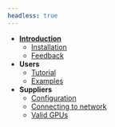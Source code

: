 ```yaml
---
headless: true
---
```


- [**Introduction**](/)
  - [Installation](/docs/installation)
  - [Feedback](/docs/feedback)
- **Users**
  - [Tutorial](/docs/users/tutorial)
  - [Examples](/docs/users/examples)
- **Suppliers**
  - [Configuration](/docs/suppliers/config)
  - [Connecting to network](/docs/suppliers/connect)
  - [Valid GPUs](/docs/suppliers/valid_gpus)
